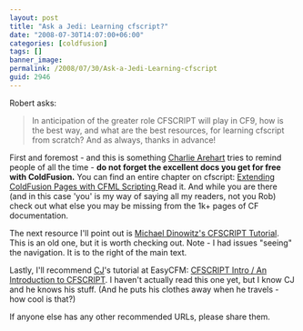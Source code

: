 ```yaml
---
layout: post
title: "Ask a Jedi: Learning cfscript?"
date: "2008-07-30T14:07:00+06:00"
categories: [coldfusion]
tags: []
banner_image: 
permalink: /2008/07/30/Ask-a-Jedi-Learning-cfscript
guid: 2946
---
```


Robert asks:

<blockquote>
<p>
In anticipation of the greater role CFSCRIPT will play in CF9, how is the best way, and what are the best resources, for learning cfscript from scratch? And as always, thanks in advance!
</p>
</blockquote>
<!--more-->
First and foremost - and this is something <a href="http://www.carehart.org/">Charlie Arehart</a> tries to remind people of all the time - <b>do not forget the excellent docs you get for free with ColdFusion.</b> You can find an entire chapter on cfscript: <a href="http://livedocs.adobe.com/coldfusion/8/htmldocs/CFScript_01.html">Extending ColdFusion Pages with CFML Scripting </a> Read it. And while you are there (and in this case 'you' is my way of saying all my readers, not you Rob) check out what else you may be missing from the 1k+ pages of CF documentation.

The next resource I'll point out is <a href="http://www.houseoffusion.com/tutorials/cfscript/">Michael Dinowitz's CFSCRIPT Tutorial</a>. This is an old one, but it is worth checking out. Note - I had issues "seeing" the navigation. It is to the right of the main text.

Lastly, I'll recommend <a href="http://charlie.griefer.com/blog/">CJ</a>'s tutorial at EasyCFM: <a href="http://tutorial84.easycfm.com/">CFSCRIPT Intro / An Introduction to CFSCRIPT</a>. I haven't actually read this one yet, but I know CJ and he knows his stuff. (And he puts his clothes away when he travels - how cool is that?)

If anyone else has any other recommended URLs, please share them.